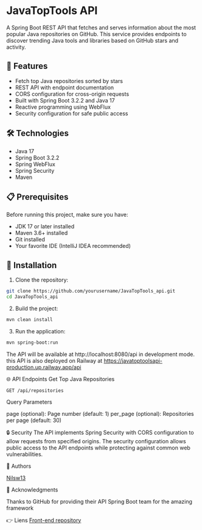 # JavaTopTools API

A Spring Boot REST API that fetches and serves information about the most popular Java repositories on GitHub. This service provides endpoints to discover trending Java tools and libraries based on GitHub stars and activity.

## 🚀 Features

- Fetch top Java repositories sorted by stars
- REST API with endpoint documentation
- CORS configuration for cross-origin requests
- Built with Spring Boot 3.2.2 and Java 17
- Reactive programming using WebFlux
- Security configuration for safe public access

## 🛠️ Technologies

- Java 17
- Spring Boot 3.2.2
- Spring WebFlux
- Spring Security
- Maven

## 📋 Prerequisites

Before running this project, make sure you have:

- JDK 17 or later installed
- Maven 3.6+ installed
- Git installed
- Your favorite IDE (IntelliJ IDEA recommended)

## 🔧 Installation

1. Clone the repository:
```bash
git clone https://github.com/yourusername/JavaTopTools_api.git
cd JavaTopTools_api
```

2. Build the project:
```bash
mvn clean install
```

3. Run the application:
```bash
mvn spring-boot:run
```

The API will be available at http://localhost:8080/api in development mode.
this API is also deployed on Railway at https://javatoptoolsapi-production.up.railway.app/api

🌐 API Endpoints
Get Top Java Repositories

```text
GET /api/repositories
```

Query Parameters

page (optional): Page number (default: 1)
per_page (optional): Repositories per page (default: 30)

🔒 Security
The API implements Spring Security with CORS configuration to allow requests from specified origins. The security configuration allows public access to the API endpoints while protecting against common web vulnerabilities.


👥 Authors

[Nilsw13](https://github.com/nilsw13)

📌 Acknowledgments

Thanks to GitHub for providing their API
Spring Boot team for the amazing framework

👉 Liens
[Front-end repository](https://github.com/nilsw13/JavaTopTools_front)